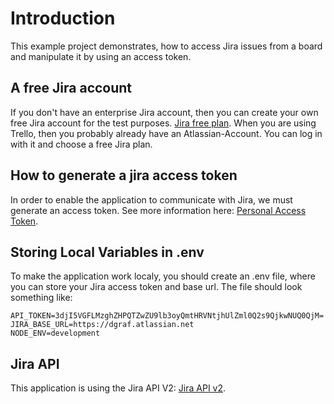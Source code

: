 # Introduction

This example project demonstrates, how to access Jira issues from a board and manipulate it by using an access token.

## A free Jira account

If you don't have an enterprise Jira account, then you can create your own free Jira account for the test purposes.
[Jira free plan](https://www.atlassian.com/de/software/jira/free).
When you are using Trello, then you probably already have an Atlassian-Account. You can log in with it and choose a free Jira plan.

## How to generate a jira access token

In order to enable the application to communicate with Jira, we must generate an access token. See more information here:
[Personal Access Token](https://confluence.atlassian.com/enterprise/using-personal-access-tokens-1026032365.html#UsingPersonalAccessTokens-Beforeyoubegin).

## Storing Local Variables in .env

To make the application work localy, you should create an .env file, where you can store your Jira access token and base url. The file should look something like:

```console
API_TOKEN=3djI5VGFLMzghZHPQTZwZU9lb3oyQmtHRVNtjhUlZml0Q2s9QjkwNUQ0QjM=
JIRA_BASE_URL=https://dgraf.atlassian.net
NODE_ENV=development
```

## Jira API

This application is using the Jira API V2:
[Jira API v2](https://developer.atlassian.com/cloud/jira/platform/rest/v2/api-group-issue-search/#api-rest-api-2-search-post).
